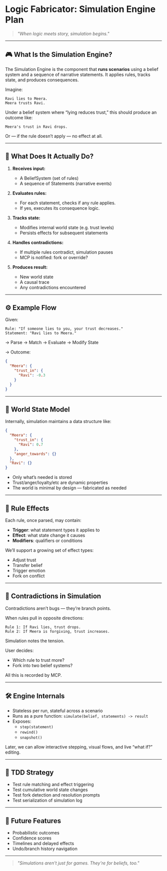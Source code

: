 # Logic Fabricator: Simulation Engine Plan

> *"When logic meets story, simulation begins."*

---

## 🎮 What Is the Simulation Engine?

The Simulation Engine is the component that **runs scenarios** using a belief system and a sequence of narrative statements. It applies rules, tracks state, and produces consequences.

Imagine:

```text
Ravi lies to Meera.
Meera trusts Ravi.
```

Under a belief system where “lying reduces trust,” this should produce an outcome like:

```text
Meera's trust in Ravi drops.
```

Or — if the rule doesn’t apply — no effect at all.

---

## 🔁 What Does It Actually Do?

1. **Receives input:**

   - A BeliefSystem (set of rules)
   - A sequence of Statements (narrative events)

2. **Evaluates rules:**

   - For each statement, checks if any rule applies.
   - If yes, executes its consequence logic.

3. **Tracks state:**

   - Modifies internal world state (e.g. trust levels)
   - Persists effects for subsequent statements

4. **Handles contradictions:**

   - If multiple rules contradict, simulation pauses
   - MCP is notified: fork or override?

5. **Produces result:**

   - New world state
   - A causal trace
   - Any contradictions encountered

---

## ⚙️ Example Flow

Given:

```text
Rule: "If someone lies to you, your trust decreases."
Statement: "Ravi lies to Meera."
```

→ Parse → Match → Evaluate → Modify State

→ Outcome:

```json
{
  "Meera": {
    "trust_in": {
      "Ravi": -0.3
    }
  }
}
```

---

## 🧠 World State Model

Internally, simulation maintains a data structure like:

```json
{
  "Meera": {
    "trust_in": {
      "Ravi": 0.7
    },
    "anger_towards": {}
  },
  "Ravi": {}
}
```

- Only what’s needed is stored
- Trust/anger/loyalty/etc are dynamic properties
- The world is minimal by design — fabricated as needed

---

## 🤹 Rule Effects

Each rule, once parsed, may contain:

- **Trigger**: what statement types it applies to
- **Effect**: what state change it causes
- **Modifiers**: qualifiers or conditions

We’ll support a growing set of effect types:

- Adjust trust
- Transfer belief
- Trigger emotion
- Fork on conflict

---

## 🧬 Contradictions in Simulation

Contradictions aren’t bugs — they’re branch points.

When rules pull in opposite directions:

```text
Rule 1: If Ravi lies, trust drops.
Rule 2: If Meera is forgiving, trust increases.
```

Simulation notes the tension.

User decides:

- Which rule to trust more?
- Fork into two belief systems?

All this is recorded by MCP.

---

## 🛠️ Engine Internals

- Stateless per run, stateful across a scenario
- Runs as a pure function: `simulate(belief, statements) -> result`
- Exposes:
  - `step(statement)`
  - `rewind()`
  - `snapshot()`

Later, we can allow interactive stepping, visual flows, and live “what if?” editing.

---

## 🧪 TDD Strategy

- Test rule matching and effect triggering
- Test cumulative world state changes
- Test fork detection and resolution prompts
- Test serialization of simulation log

---

## 🎯 Future Features

- Probabilistic outcomes
- Confidence scores
- Timelines and delayed effects
- Undo/branch history navigation

---

> *"Simulations aren’t just for games. They're for beliefs, too."*

